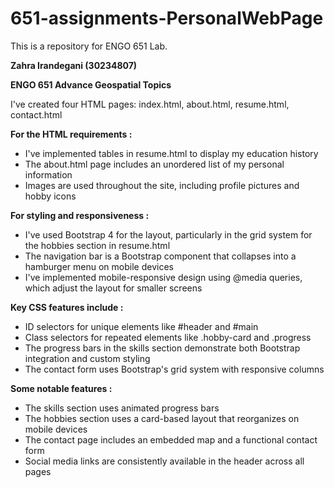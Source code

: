 # 651-assignments-PersonalWebPage
This is a repository for ENGO 651 Lab.

**Zahra Irandegani (30234807)**

**ENGO 651 Advance Geospatial Topics**

I've created four  HTML pages: index.html, about.html, resume.html,	contact.html

**For the HTML requirements :**
- I've implemented tables in resume.html to display my education history
- The about.html page includes an unordered list of my personal information
- Images are used throughout the site, including profile pictures and hobby icons

**For styling and responsiveness :**
- I've used Bootstrap 4 for the layout, particularly in the grid system for the hobbies section in resume.html
- The navigation bar is a Bootstrap component that collapses into a hamburger menu on mobile devices
- I've implemented mobile-responsive design using @media queries, which adjust the layout for smaller screens

**Key CSS features include :**
- ID selectors for unique elements like #header and #main
- Class selectors for repeated elements like .hobby-card and .progress
- The progress bars in the skills section demonstrate both Bootstrap integration and custom styling
- The contact form uses Bootstrap's grid system with responsive columns

**Some notable features :**
- The skills section uses animated progress bars
- The hobbies section uses a card-based layout that reorganizes on mobile devices
- The contact page includes an embedded map and a functional contact form
- Social media links are consistently available in the header across all pages
